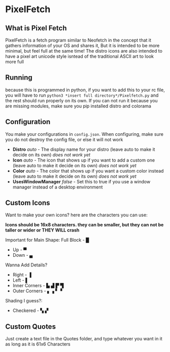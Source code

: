 # PixelFetch

## What is Pixel Fetch

PixelFetch is a fetch program similar to Neofetch in the concept that it gathers information of your OS and shares it,
But it is intended to be more minimal, but feel full at the same time!
The distro icons are also intended to have a pixel art unicode style isntead of the traditional ASCII art to look more full

## Running

because this is programmed in python, if you want to add this to your rc file, you will have to run
`python3 *insert full directory*/Pixelfetch.py` and the rest should run properly on its own.
If you can not run it because you are missing modules, make sure you pip installed
distro and colorama

## Configuration

You make your configurations in `config.json`. When configuring, make sure you do not destroy the config file, or else it will not work

 - **Distro** *auto* - The display name for your distro (leave auto to make it decide on its own) *does not work yet*
 - **Icon** *auto* - The icon that shows up if you want to add a custom one (leave auto to make it decide on its own) *does not work yet*
 - **Color** *auto* - The color that shows up if you want a custom color instead (leave auto to make it decide on its own) *does not work yet*
 - **UsesWindowManager** *false* - Set this to true if you use a window manager instead of a desktop environment

## Custom Icons
Want to make your own icons? here are the characters you can use:

**Icons should be 16x8 characters. they can be smaller, but they can not be taller or wider or THEY WILL crash**

Important for Main Shape:
Full Block - █
- Up - ▀
- Down - ▄

Wanna Add Details?
- Right - ▐
- Left - ▌
- Inner Corners - ▙ ▟ ▛ ▜
- Outer Corners - ▖▗ ▘▝

Shading I guess?:
- Checkered - ▚ ▞

## Custom Quotes

Just create a text file in the Quotes folder, and type whatever you want in it as long as it is 61x6 Characters
